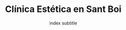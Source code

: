 ---
layout: pages/_landing1.njk
permalink: /
metaTitle: Clínica Estética en Sant Boi | Especialistas en Belleza y Salud
metaDescription: Descubre la mejor clínica estética en Sant Boi. Ofrecemos tratamientos faciales, corporales, y cirugía estética con resultados excepcionales. ¡Reserva tu consulta hoy!
metaKeywords: clínica estética Sant Boi, tratamientos faciales Sant Boi, cirugía estética Sant Boi, medicina estética Sant Boi, rejuvenecimiento facial, liposucción, botox, belleza y salud
metaRobots: index, follow
title: Clínica Estética en Sant Boi
hero_title: Tu clínica estética en Sant Boi
hero_description:  ¿Buscas mejorar tu apariencia? Somos los especialistas que necesitas

hero_description2:  La especialización en tratamientos estéticos y de belleza, conlleva un conocimiento extraordinario en la materia

hero_btn: CONSULTA ONLINE
introbenefits_title: Somos especialistas
introbenefits_subtitle: ¿Tienes algún problema estético?

introbenefits_1title: Tratamientos Faciales

introbenefits_1description: Realizamos tratamientos faciales personalizados, desde limpieza profunda hasta rejuvenecimiento facial, utilizando técnicas avanzadas y productos de alta calidad.

introbenefits_2title: Cirugía Estética
introbenefits_2description: ¿Estás pensando en someterte a una cirugía estética? Nos especializamos en una amplia gama de procedimientos quirúrgicos, asegurando resultados naturales y seguros.

introbenefits_3title: Tratamientos Corporales

introbenefits_3description: Ofrecemos tratamientos corporales para moldear y tonificar tu cuerpo, incluyendo liposucción, tratamientos reductores y masajes terapéuticos.


introbenefits_4title: Medicina Estética
introbenefits_4description: Aplicamos técnicas de medicina estética como rellenos dérmicos, botox y mesoterapia para mejorar tu apariencia sin necesidad de cirugía.

whytitle1_title: BIENVENIDOS A CLÍNICA ESTÉTICA SANT BOI
whytitle1_subtitle: -Clínica Estética Sant Boi- nace de la fusión de especialistas en tratamientos estéticos y médicos, ofreciendo una amplia gama de servicios tanto para hombres como para mujeres.

whytitle1_description: Nuestra marca se forma bajo la conciencia de que solo con la especialización se alcanza la excelencia profesional. Trabajamos con altos estándares de calidad, entendiendo que el trabajo bien hecho solo puede tener un resultado de éxito.

hookfrase: La belleza es nuestra pasión

comentario_1: Los resultados han sido increíbles. Nunca había visto algo así. El equipo de la clínica estética en Sant Boi es excepcional.
comentario_nombre_1: María López
comentario_puesto_1: Directora de Marketing

comentario_2: Estoy encantado con el tratamiento recibido. La profesionalidad y dedicación del personal superaron mis expectativas. ¡Recomiendo esta clínica sin dudarlo!
comentario_nombre_2: Carlos Sánchez
comentario_puesto_2: Gerente de Operaciones

comentario_3: ¡Qué experiencia tan maravillosa! Los resultados hablan por sí solos. Gracias a todo el equipo por su increíble trabajo y atención.
comentario_nombre_3: Laura Martínez
comentario_puesto_3: Jefa de Ventas



servicios: SERVICIOS
servicios_description: Contamos con un equipo de profesionales altamente cualificados para gestionar todas tus necesidades estéticas y de salud, asegurando resultados óptimos y personalizados.

servicio1_title: Tratamientos Faciales Personalizados
servicio1_content: Somos un referente en la región para tratamientos faciales personalizados, colaboramos con las mejores marcas y técnicas para asegurar tu satisfacción.

servicio2_title: Cirugía Plástica
servicio2_content: Te ayudamos y asesoramos en todo tipo de cirugías plásticas, desde aumento de senos hasta rinoplastia. Nuestro equipo está especializado en procedimientos seguros y eficaces.

servicio3_title: Tratamientos Corporales
servicio3_content: Si deseas mejorar la apariencia de tu cuerpo, ofrecemos tratamientos corporales avanzados, adaptados a tus necesidades específicas.

servicio4_title: Medicina Estética
servicio4_content: Ofrecemos tratamientos de medicina estética para rejuvenecer tu piel y mejorar tu apariencia de manera no invasiva.

servicio5_title: Asesoramiento Nutricional
servicio5_content: Te asesoramos para alcanzar tus objetivos estéticos a través de un plan nutricional personalizado, mejorando tu bienestar general.

servicio6_title: Tratamientos Anti-Aging
servicio6_content: Ofrecemos tratamientos anti-envejecimiento que incluyen terapias con células madre y otros procedimientos innovadores para mantener tu piel joven y saludable.

whytitle2_title: Somos la -mejor clínica estética en Sant Boi-
whytitle2_subtitle: Expertos en asesoramiento, gestión y realización de tratamientos estéticos
whytitle2_description: -Tratamientos Faciales- ^^ -Cirugía Estética- ^^ -Medicina Estética-

whytitle3_title: Todo bajo Control

whytitle3_subtitle: 
whytitle3_description: -Claridad- ^^ Cada cliente tendrá acceso a una extranet para ver en tiempo real la situación de su tratamiento ^^  -Transparencia- ^^  Todo tratamiento se realiza con un plan detallado, especificando cada paso y su coste asociado.
hookfraseimagen: La belleza es poder

content_text_title1: Clínica especialista en estética en Sant Boi
content_text_subtitle1: Clínica especialista en estética en Sant Boi
content_text_text1: En Clínica Estética Sant Boi somos un equipo de expertos en tratamientos estéticos y estamos preparados para asesorarte y orientarte. Tenemos años de experiencia atendiendo este tipo de necesidades y en la realización de procedimientos estéticos. Nos ponemos en el lugar de nuestros clientes para ofrecerles un trato personalizado y para defender sus intereses y deseos. ** Nuestros -especialistas en estética- en Sant Boi analizarán y estudiarán tu caso para poderte asesorar si necesitas mejorar tu apariencia, someterte a una cirugía o simplemente recibir consejos de belleza. ** Asimismo conocemos la materia en cuanto a qué es lo que hay que hacer y cómo hay que actuar ante cualquier necesidad estética o de salud relacionada con la belleza.
content_text_title2: Explorando Soluciones Innovadoras
content_text_subtitle2: Tecnología y Creatividad al Servicio de Tus Necesidades
content_text_text2: En nuestra búsqueda constante por ofrecer las mejores soluciones, combinamos las últimas tendencias tecnológicas con un enfoque creativo único. Nuestro objetivo es proporcionarte herramientas efectivas y eficientes que se adapten perfectamente a tus requerimientos y superen tus expectativas.
subtitle: index subtitle
image: index image
content_2: index content_2

footer_1: clinicaesteticasantboi.es
footer_2: En clinicaesteticasantboi.es nos avala la confianza de nuestros pacientes y nuestra dedicación a la excelencia.
footer_3: © clinicaesteticasantboi.es, 2024 / All Rights Reserved.
footer_4: Clínica estética Sant Boi
---